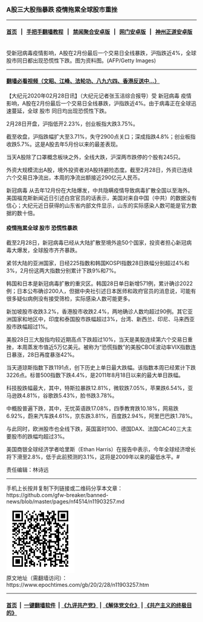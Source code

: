 ### A股三大股指暴跌 疫情拖累全球股市重挫
------------------------

#### [首页](https://github.com/gfw-breaker/banned-news/blob/master/README.md) &nbsp;&nbsp;|&nbsp;&nbsp; [手把手翻墙教程](https://github.com/gfw-breaker/guides/wiki) &nbsp;&nbsp;|&nbsp;&nbsp; [禁闻聚合安卓版](https://github.com/gfw-breaker/bn-android) &nbsp;&nbsp;|&nbsp;&nbsp; [网门安卓版](https://github.com/oGate2/oGate) &nbsp;&nbsp;|&nbsp;&nbsp; [神州正道安卓版](https://github.com/SzzdOgate/update) 



<div><img alt="" class="aligncenter wp-post-image" src="https://i.epochtimes.com/assets/uploads/2018/02/GettyImages-522566030-600x400.jpg"/>
<div class="red16 caption">
 受新冠病毒疫情影响，A股在2月份最后一个交易日全线暴跌，沪指跌近4%，全球股市同日都出现恐慌性下跌。图为资料图。(AFP/Getty Images)
</div>
</div><hr/>

#### [翻墙必看视频（文昭、江峰、法轮功、八九六四、香港反送中...）](https://github.com/gfw-breaker/banned-news/blob/master/pages/link3.md)

<div><p>
 【大纪元2020年02月28日讯】（大纪元记者张玉洁综合报导）受
 <ok href="https://www.epochtimes.com/gb/tag/%E6%96%B0%E5%86%A0%E7%97%85%E6%AF%92.html">
  新冠病毒
 </ok>
 疫情影响，A股在2月份最后一个交易日全线暴跌，沪指跌近4%。由于病毒正在全球迅速蔓延，全球
 <ok href="https://www.epochtimes.com/gb/tag/%E8%82%A1%E5%B8%82.html">
  股市
 </ok>
 同日均出现恐慌性下跌。
</p>
<p>
 2月28日开盘，沪指低开2.23%，创业板指大跌3.75%。
</p>
<p>
 截至收盘，沪指跌幅扩大至3.71%，失守2900点关口；深成指跌4.8%；创业板指收跌5.7%。这是A股去年5月份以来的最差表现。
</p>
<p>
 当天A股除了口罩概念板块之外，全线大跌，沪深两市跌停的个股有245只。
</p>
<p>
 外资大规模流出A股，境外投资者对A股持避险态度。截至2月28日，外资已连续六个交易日净流出，本周的净流出额接近290亿元人民币。
</p>
<p>
 <ok href="https://www.epochtimes.com/gb/tag/%E6%96%B0%E5%86%A0%E7%97%85%E6%AF%92.html">
  新冠病毒
 </ok>
 从去年12月份在大陆爆发，中共隐瞒疫情导致病毒扩散全国以至海外。美国福克斯新闻近日引述白宫官员的话表示，美国对来自中国（中共）的数据没有信心；大纪元近日获得的山东省内部文件显示，山东的实际感染人数可能是官方数据的数十倍。
</p>
<h4>
 疫情拖累全球
 <ok href="https://www.epochtimes.com/gb/tag/%E8%82%A1%E5%B8%82.html">
  股市
 </ok>
 恐慌性暴跌
</h4>
<p>
 截至2月28日，新冠病毒已经从大陆扩散至境外逾50个国家，投资者担心新冠病毒大爆发，全球股市齐齐暴跌。
</p>
<p>
 紧邻大陆的亚洲国家，日经225指数和韩国KOSPI指数28日跌幅分别超过4%和3%，2月份这两大指数分别累计下跌9%和7%。
</p>
<p>
 韩国和日本是新冠病毒扩散的重灾区。韩国28日单日新增571例，累计确诊2022例；日本公布确诊200人，但据中央社引述日本医师和政府官员的消息说，可能有很多疑似病例没有接受筛检，实际感染人数可能更多。
</p>
<p>
 新加坡股市收跌3.2%，香港股市收跌2.4%，两地确诊人数均超过90例。其它亚洲国家和地区中，印度和泰国股市跌幅超过3%，台湾、新西兰、印尼、马来西亚股市跌幅超过1%。
</p>
<p>
 美股28日三大股指均较近期高点下跌超过10%，当天是美股连续第六个交易日重挫，本周蒸发市值近5万亿美元。被称为“恐慌指数”的美股CBOE波动率VIX指数连日暴涨，28日再度暴涨42%。
</p>
<p>
 当天道琼斯指数下跌1191点，创下历史上单日最大跌幅。该指数本周已经累计下跌3226点。标普500指数下跌4.4%，是2011年8月18日以来的最大单日跌幅。
</p>
<p>
 科技股跌幅最大，其中，特斯拉暴跌12.81%，微软跌7.05%，苹果跌6.54%，亚马逊跌4.81%，谷歌跌5.43%，脸书跌3.78%。
</p>
<p>
 中概股普遍下跌，其中，无忧英语跌17.08%，四季教育跌10.18%，网易跌6.92%，蔚来汽车跌4.61%，京东跌3.81%，百度跌2.94%，阿里巴巴跌1.78%。
</p>
<p>
 与此同时，欧洲股市也全线下跌，英国富时100、德国DAX、法国CAC40三大主要股市的跌幅均超过3%。
</p>
<p>
 美国商银全球经济学者哈里斯（Ethan Harris）在报告中表示，今年全球经济增长将下滑至2.8%，低于此前预测的3.1%，这将是2009年以来的最低水平。#
</p>
<p>
 责任编辑：林诗远
</p>
</div>
<hr/>
手机上长按并复制下列链接或二维码分享本文章：<br/>
https://github.com/gfw-breaker/banned-news/blob/master/pages/nf4514/n11903257.md <br/>
<a href='https://github.com/gfw-breaker/banned-news/blob/master/pages/nf4514/n11903257.md'><img src='https://github.com/gfw-breaker/banned-news/blob/master/pages/nf4514/n11903257.md.png'/></a> <br/>
原文地址（需翻墙访问）：https://www.epochtimes.com/gb/20/2/28/n11903257.htm


------------------------
#### [首页](https://github.com/gfw-breaker/banned-news/blob/master/README.md) &nbsp;|&nbsp; [一键翻墙软件](https://github.com/gfw-breaker/nogfw/blob/master/README.md) &nbsp;| [《九评共产党》](https://github.com/gfw-breaker/9ping.md/blob/master/README.md#九评之一评共产党是什么) | [《解体党文化》](https://github.com/gfw-breaker/jtdwh.md/blob/master/README.md) | [《共产主义的终极目的》](https://github.com/gfw-breaker/gczydzjmd.md/blob/master/README.md)


<img src='http://gfw-breaker.win/banned-news/pages/nf4514/n11903257.md' width='0px' height='0px'/>